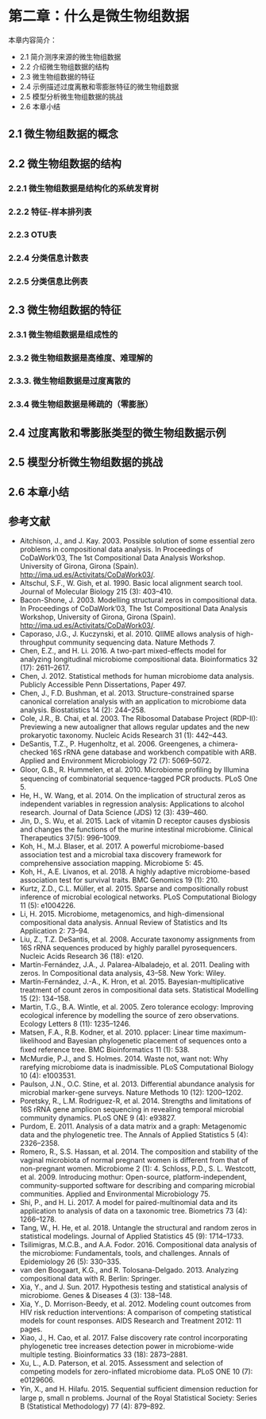# 第二章：什么是微生物组数据

本章内容简介：

- 2.1 简介测序来源的微生物组数据
- 2.2 介绍微生物组数据的结构
- 2.3 微生物组数据的特征
- 2.4 示例描述过度离散和零膨胀特征的微生物组数据
- 2.5 模型分析微生物组数据的挑战
- 2.6 本章小结

## 2.1 微生物组数据的概念

## 2.2 微生物组数据的结构

### 2.2.1 微生物组数据是结构化的系统发育树

### 2.2.2 特征-样本排列表

### 2.2.3 OTU表

### 2.2.4 分类信息计数表

### 2.2.5 分类信息比例表

## 2.3 微生物组数据的特征

### 2.3.1 微生物组数据是组成性的

### 2.3.2 微生物组数据是高维度、难理解的

### 2.3.3. 微生物组数据是过度离散的

### 2.3.4 微生物组数据是稀疏的（零膨胀）

## 2.4 过度离散和零膨胀类型的微生物组数据示例

## 2.5 模型分析微生物组数据的挑战

## 2.6 本章小结

## 参考文献

- Aitchison, J., and J. Kay. 2003. Possible solution of some essential zero problems in compositional data analysis. In Proceedings of CoDaWork’03, The 1st Compositional Data Analysis Workshop. University of Girona, Girona (Spain). http://ima.ud.es/Activitats/CoDaWork03/.
- Altschul, S.F., W. Gish, et al. 1990. Basic local alignment search tool. Journal of Molecular Biology 215 (3): 403–410.
- Bacon-Shone, J. 2003. Modelling structural zeros in compositional data. In Proceedings of CoDaWork’03, The 1st Compositional Data Analysis Workshop, University of Girona, Girona (Spain). http://ima.ud.es/Activitats/CoDaWork03/.
- Caporaso, J.G., J. Kuczynski, et al. 2010. QIIME allows analysis of high-throughput community sequencing data. Nature Methods 7.
- Chen, E.Z., and H. Li. 2016. A two-part mixed-effects model for analyzing longitudinal microbiome compositional data. Bioinformatics 32 (17): 2611–2617.
- Chen, J. 2012. Statistical methods for human microbiome data analysis. Publicly Accessible Penn Dissertations, Paper 497.
- Chen, J., F.D. Bushman, et al. 2013. Structure-constrained sparse canonical correlation analysis with an application to microbiome data analysis. Biostatistics 14 (2): 244–258.
- Cole, J.R., B. Chai, et al. 2003. The Ribosomal Database Project (RDP-II): Previewing a new autoaligner that allows regular updates and the new prokaryotic taxonomy. Nucleic Acids Research 31 (1): 442–443.
- DeSantis, T.Z., P. Hugenholtz, et al. 2006. Greengenes, a chimera-checked 16S rRNA gene database and workbench compatible with ARB. Applied and Environment Microbiology 72 (7): 5069–5072.
- Gloor, G.B., R. Hummelen, et al. 2010. Microbiome proﬁling by Illumina sequencing of combinatorial sequence-tagged PCR products. PLoS One 5.
- He, H., W. Wang, et al. 2014. On the implication of structural zeros as independent variables in regression analysis: Applications to alcohol research. Journal of Data Science (JDS) 12 (3): 439–460.
- Jin, D., S. Wu, et al. 2015. Lack of vitamin D receptor causes dysbiosis and changes the functions of the murine intestinal microbiome. Clinical Therapeutics 37(5): 996–1009.
- Koh, H., M.J. Blaser, et al. 2017. A powerful microbiome-based association test and a microbial taxa discovery framework for comprehensive association mapping. Microbiome 5: 45.
- Koh, H., A.E. Livanos, et al. 2018. A highly adaptive microbiome-based association test for survival traits. BMC Genomics 19 (1): 210.
- Kurtz, Z.D., C.L. Müller, et al. 2015. Sparse and compositionally robust inference of microbial ecological networks. PLoS Computational Biology 11 (5): e1004226.
- Li, H. 2015. Microbiome, metagenomics, and high-dimensional compositional data analysis. Annual Review of Statistics and Its Application 2: 73–94.
- Liu, Z., T.Z. DeSantis, et al. 2008. Accurate taxonomy assignments from 16S rRNA sequences produced by highly parallel pyrosequencers. Nucleic Acids Research 36 (18): e120.
- Martín-Fernández, J.A., J. Palarea-Albaladejo, et al. 2011. Dealing with zeros. In Compositional data analysis, 43–58. New York: Wiley.
- Martín-Fernández, J.-A., K. Hron, et al. 2015. Bayesian-multiplicative treatment of count zeros in compositional data sets. Statistical Modelling 15 (2): 134–158.
- Martin, T.G., B.A. Wintle, et al. 2005. Zero tolerance ecology: Improving ecological inference by modelling the source of zero observations. Ecology Letters 8 (11): 1235–1246.
- Matsen, F.A., R.B. Kodner, et al. 2010. pplacer: Linear time maximum-likelihood and Bayesian phylogenetic placement of sequences onto a ﬁxed reference tree. BMC Bioinformatics 11 (1): 538.
- McMurdie, P.J., and S. Holmes. 2014. Waste not, want not: Why rarefying microbiome data is inadmissible. PLoS Computational Biology 10 (4): e1003531.
- Paulson, J.N., O.C. Stine, et al. 2013. Differential abundance analysis for microbial marker-gene surveys. Nature Methods 10 (12): 1200–1202.
- Poretsky, R., L.M. Rodriguez-R, et al. 2014. Strengths and limitations of 16S rRNA gene amplicon sequencing in revealing temporal microbial community dynamics. PLoS ONE 9 (4): e93827.
- Purdom, E. 2011. Analysis of a data matrix and a graph: Metagenomic data and the phylogenetic tree. The Annals of Applied Statistics 5 (4): 2326–2358.
- Romero, R., S.S. Hassan, et al. 2014. The composition and stability of the vaginal microbiota of normal pregnant women is different from that of non-pregnant women. Microbiome 2 (1): 4. Schloss, P.D., S. L. Westcott, et al. 2009. Introducing mothur: Open-source, platform-independent, community-supported software for describing and comparing microbial communities. Applied and Environmental Microbiology 75.
- Shi, P., and H. Li. 2017. A model for paired-multinomial data and its application to analysis of data on a taxonomic tree. Biometrics 73 (4): 1266–1278.
- Tang, W., H. He, et al. 2018. Untangle the structural and random zeros in statistical modelings. Journal of Applied Statistics 45 (9): 1714–1733.
- Tsilimigras, M.C.B., and A.A. Fodor. 2016. Compositional data analysis of the microbiome: Fundamentals, tools, and challenges. Annals of Epidemiology 26 (5): 330–335.
- van den Boogaart, K.G., and R. Tolosana-Delgado. 2013. Analyzing compositional data with R. Berlin: Springer.
- Xia, Y., and J. Sun. 2017. Hypothesis testing and statistical analysis of microbiome. Genes & Diseases 4 (3): 138–148.
- Xia, Y., D. Morrison-Beedy, et al. 2012. Modeling count outcomes from HIV risk reduction interventions: A comparison of competing statistical models for count responses. AIDS Research and Treatment 2012: 11 pages.
- Xiao, J., H. Cao, et al. 2017. False discovery rate control incorporating phylogenetic tree increases detection power in microbiome-wide multiple testing. Bioinformatics 33 (18): 2873–2881.
- Xu, L., A.D. Paterson, et al. 2015. Assessment and selection of competing models for zero-inflated microbiome data. PLoS ONE 10 (7): e0129606.
- Yin, X., and H. Hilafu. 2015. Sequential sufﬁcient dimension reduction for large p, small n problems. Journal of the Royal Statistical Society: Series B (Statistical Methodology) 77 (4): 879–892.
